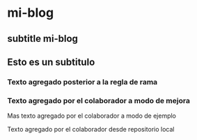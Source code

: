 # mi-blog

## subtitle mi-blog
## Esto es un subtitulo

### Texto agregado posterior a la regla de rama

### Texto agregado por el colaborador a modo de mejora
Mas texto agregado por el colaborador a modo de ejemplo

Texto agregado por el colaborador desde repositorio local
